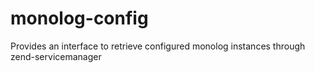 # monolog-config
Provides an interface to retrieve configured monolog instances through zend-servicemanager
